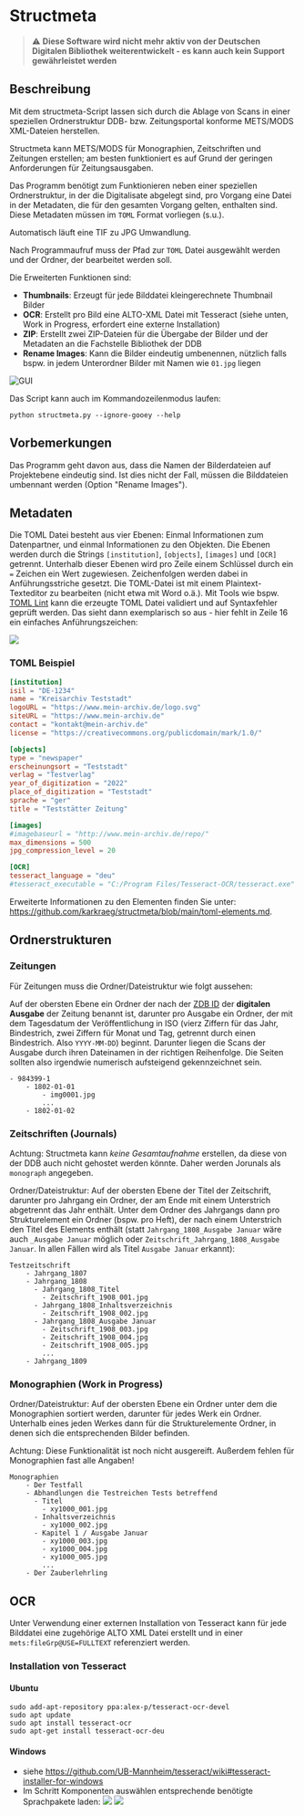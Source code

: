 # Structmeta

> :warning: **Diese Software wird nicht mehr aktiv von der Deutschen Digitalen Bibliothek weiterentwickelt - es kann auch kein Support gewährleistet werden**

## Beschreibung

Mit dem structmeta-Script lassen sich durch die Ablage von Scans in einer speziellen Ordnerstruktur DDB- bzw. Zeitungsportal konforme METS/MODS XML-Dateien herstellen.

Structmeta kann METS/MODS für Monographien, Zeitschriften und Zeitungen erstellen; am besten funktioniert es auf Grund der geringen Anforderungen für Zeitungsausgaben.

Das Programm benötigt zum Funktionieren neben einer speziellen Ordnerstruktur, in der die Digitalisate abgelegt sind, pro Vorgang eine Datei in der Metadaten, die für den gesamten Vorgang gelten, enthalten sind. Diese Metadaten müssen im `TOML` Format vorliegen (s.u.).

Automatisch läuft eine TIF zu JPG Umwandlung.

Nach Programmaufruf muss der Pfad zur `TOML` Datei ausgewählt werden und der Ordner, der bearbeitet werden soll.

Die Erweiterten Funktionen sind:

- **Thumbnails**: Erzeugt für jede Bilddatei kleingerechnete Thumbnail Bilder
- **OCR**: Erstellt pro Bild eine ALTO-XML Datei mit Tesseract (siehe unten, Work in Progress, erfordert eine externe Installation)
- **ZIP**: Erstellt zwei ZIP-Dateien für die Übergabe der Bilder und der Metadaten an die Fachstelle Bibliothek der DDB
- **Rename Images**: Kann die Bilder eindeutig umbenennen, nützlich falls bspw. in jedem Unterordner Bilder mit Namen wie `01.jpg` liegen

![GUI](assets/gui.png)

Das Script kann auch im Kommandozeilenmodus laufen:

```
python structmeta.py --ignore-gooey --help
```

## Vorbemerkungen

Das Programm geht davon aus, dass die Namen der Bilderdateien auf Projektebene eindeutig sind. Ist dies nicht der Fall, müssen die Bilddateien umbennant werden (Option "Rename Images").

## Metadaten

Die TOML Datei besteht aus vier Ebenen: Einmal Informationen zum Datenpartner, und einmal Informationen zu den Objekten. Die Ebenen werden durch die Strings `[institution]`, `[objects]`, `[images]` und `[OCR]` getrennt. Unterhalb dieser Ebenen wird pro Zeile einem Schlüssel durch ein `=` Zeichen ein Wert zugewiesen. Zeichenfolgen werden dabei in Anführungsstriche gesetzt. Die TOML-Datei ist mit einem Plaintext-Texteditor zu bearbeiten (nicht etwa mit Word o.ä.). Mit Tools wie bspw. [TOML Lint](https://www.toml-lint.com/) kann die erzeugte TOML Datei validiert und auf Syntaxfehler geprüft werden. Das sieht dann exemplarisch so aus - hier fehlt in Zeile 16 ein einfaches Anführungszeichen:

![](assets/tomllint.png)

### TOML Beispiel

```toml
[institution]
isil = "DE-1234"
name = "Kreisarchiv Teststadt"
logoURL = "https://www.mein-archiv.de/logo.svg"
siteURL = "https://www.mein-archiv.de"
contact = "kontakt@mein-archiv.de"
license = "https://creativecommons.org/publicdomain/mark/1.0/"

[objects]
type = "newspaper"
erscheinungsort = "Teststadt"
verlag = "Testverlag"
year_of_digitization = "2022"
place_of_digitization = "Teststadt"
sprache = "ger"
title = "Teststätter Zeitung"

[images]
#imagebaseurl = "http://www.mein-archiv.de/repo/"
max_dimensions = 500
jpg_compression_level = 20

[OCR]
tesseract_language = "deu"
#tesseract_executable = "C:/Program Files/Tesseract-OCR/tesseract.exe"
```

Erweiterte Informationen zu den Elementen finden Sie unter: https://github.com/karkraeg/structmeta/blob/main/toml-elements.md.

## Ordnerstrukturen

### Zeitungen

Für Zeitungen muss die Ordner/Dateistruktur wie folgt aussehen:

Auf der obersten Ebene ein Ordner der nach der [ZDB ID](https://zdb-katalog.de) der **digitalen Ausgabe** der Zeitung benannt ist, darunter pro Ausgabe ein Ordner, der mit dem Tagesdatum der Veröffentlichung in ISO (vierz Ziffern für das Jahr, Bindestrich, zwei Ziffern für Monat und Tag, getrennt durch einen Bindestrich. Also `YYYY-MM-DD`) beginnt. Darunter liegen die Scans der Ausgabe durch ihren Dateinamen in der richtigen Reihenfolge. Die Seiten sollten also irgendwie numerisch aufsteigend gekennzeichnet sein.

```
- 984399-1
    - 1802-01-01
        - img0001.jpg
        ...
    - 1802-01-02
```

### Zeitschriften (Journals)

Achtung: Structmeta kann _keine Gesamtaufnahme_ erstellen, da diese von der DDB auch nicht gehostet werden könnte. Daher werden Jorunals als `monograph` angegeben.

Ordner/Dateistruktur: Auf der obersten Ebene der Titel der Zeitschrift, darunter pro Jahrgang ein Ordner, der am Ende mit einem Unterstrich abgetrennt das Jahr enthält. Unter dem Ordner des Jahrgangs dann pro Strukturelement ein Ordner (bspw. pro Heft), der nach einem Unterstrich den Titel des Elements enthält (statt `Jahrgang_1808_Ausgabe Januar` wäre auch `_Ausgabe Januar` möglich oder `Zeitschrift_Jahrgang_1808_Ausgabe Januar`. In allen Fällen wird als Titel `Ausgabe Januar` erkannt):

```
Testzeitschrift
    - Jahrgang_1807
    - Jahrgang_1808
      - Jahrgang_1808_Titel
        - Zeitschrift_1908_001.jpg
      - Jahrgang_1808_Inhaltsverzeichnis
        - Zeitschrift_1908_002.jpg
      - Jahrgang_1808_Ausgabe Januar
        - Zeitschrift_1908_003.jpg
        - Zeitschrift_1908_004.jpg
        - Zeitschrift_1908_005.jpg
        ...
    - Jahrgang_1809
```

### Monographien (Work in Progress)

Ordner/Dateistruktur: Auf der obersten Ebene ein Ordner unter dem die Monographien sortiert werden, darunter für jedes Werk ein Ordner. Unterhalb eines jeden Werkes dann für die Strukturelemente Ordner, in denen sich die entsprechenden Bilder befinden.

Achtung: Diese Funktionalität ist noch nicht ausgereift. Außerdem fehlen für Monographien fast alle Angaben!

```
Monographien
    - Der Testfall
    - Abhandlungen die Testreichen Tests betreffend
      - Titel
        - xy1000_001.jpg
      - Inhaltsverzeichnis
        - xy1000_002.jpg
      - Kapitel 1 / Ausgabe Januar
        - xy1000_003.jpg
        - xy1000_004.jpg
        - xy1000_005.jpg
        ...
    - Der Zauberlehrling
```

## OCR

Unter Verwendung einer externen Installation von Tesseract kann für jede Bilddatei eine zugehörige ALTO XML Datei erstellt und in einer `mets:fileGrp@USE=FULLTEXT` referenziert werden.

### Installation von Tesseract

#### Ubuntu

```
sudo add-apt-repository ppa:alex-p/tesseract-ocr-devel
sudo apt update
sudo apt install tesseract-ocr
sudo apt-get install tesseract-ocr-deu
```

#### Windows

- siehe https://github.com/UB-Mannheim/tesseract/wiki#tesseract-installer-for-windows
- Im Schritt Komponenten auswählen entsprechende benötigte Sprachpakete laden:
![](assets/tessinstall1.png)
![](assets/tessinstall2.png)

